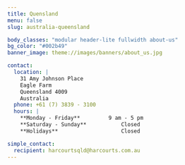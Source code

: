 ```yaml
---
title: Quensland
menu: false
slug: australia-queensland

body_classes: "modular header-lite fullwidth about-us"
bg_color: "#002b49"
banner_image: theme://images/banners/about_us.jpg

contact:
  location: |
    31 Amy Johnson Place  
    Eagle Farm  
    Queensland 4009  
    Australia
  phone: +61 (7) 3839 - 3100
  hours: |
    **Monday - Friday**			9 am - 5 pm  
    **Saturday - Sunday**			Closed  
    **Holidays**					Closed

simple_contact:
  recipient: harcourtsqld@harcourts.com.au
---
```

